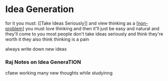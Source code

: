 # Idea Generation

for it you must:
[[Take Ideas Seriously]] and view thinking as a [[non-problem]]
you must love thinking and then it'll just be easy and natural and they'll come to you
most people don't take ideas seriously and think they're worth it 
they also think thinking is a pain


always write down new ideas

### Raj Notes on Idea GeneraTION
cfaew working
many new thoughts while studyinng 


[//begin]: # "Autogenerated link references for markdown compatibility"
[non-problem]: non-problem "Non Problem"
[//end]: # "Autogenerated link references"